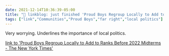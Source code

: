 ```yaml
---
date: 2021-12-14T10:36:39-05:00
title: "🔗 linkblog: just finished 'Proud Boys Regroup Locally to Add to Ranks Before 2022 Midterms - The New York Times'"
tags: ["link","Communities","Proud Boys","far right","local politics"]
---
```

Very worrying. Underlines the importance of local politics.
 
[link to 'Proud Boys Regroup Locally to Add to Ranks Before 2022 Midterms - The New York Times'](https://www.nytimes.com/2021/12/14/us/proud-boys-local-issues.html)

